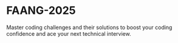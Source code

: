 # FAANG-2025
Master coding challenges  and their solutions to boost your coding confidence and ace your next technical interview.
